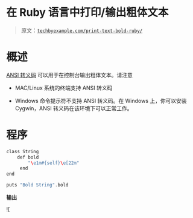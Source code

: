 # 在 Ruby 语言中打印/输出粗体文本

> 原文：[`techbyexample.com/print-text-bold-ruby/`](https://techbyexample.com/print-text-bold-ruby/)

# **概述**

[ANSI 转义码](http://en.wikipedia.org/wiki/ANSI_escape_code) 可以用于在控制台输出粗体文本。请注意

+   MAC/Linux 系统的终端支持 ANSI 转义码

+   Windows 命令提示符不支持 ANSI 转义码。在 Windows 上，你可以安装 Cygwin，ANSI 转义码在该环境下可以正常工作。

# **程序**

```go
class String
    def bold
        "\e1m#{self}\e[22m" 
     end
end

puts "Bold String".bold
```

**输出**

![
